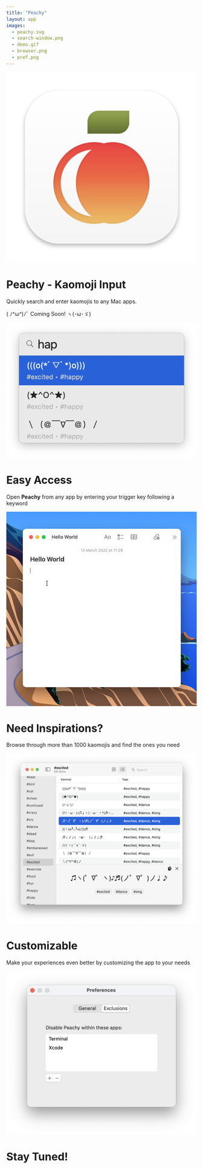 ```yaml
---
title: "Peachy"
layout: app
images: 
  - peachy.svg
  - search-window.png
  - demo.gif
  - browser.png
  - pref.png
---
```


![App Icon](peachy.svg)
# Peachy - Kaomoji Input
Quickly search and enter kaomojis to any Mac apps.

( ﾉ^ω^)ﾉﾟ Coming Soon! ヽ(･ω･ゞ)


![Search Window](search-window.png)

# Easy Access
Open **Peachy** from any app by entering your trigger key following a keyword

![Demo](demo.gif)

# Need Inspirations?
Browse through more than 1000 kaomojis and find the ones you need

![Browser](browser.png)

# Customizable
Make your experiences even better by customizing the app to your needs

![Preferences](pref.png)

# Stay Tuned!
